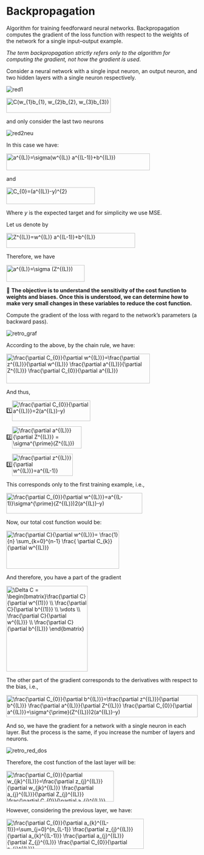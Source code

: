 <h1> Backpropagation</h1>

Algorithm for training feedforward neural networks. Backpropagation computes the gradient of the loss function with respect to the weights of the network for a single input–output example.

*The term backpropagation strictly refers only to the algorithm for computing the gradient, not how the gradient is used*.


Consider a neural network with a single input neuron, an output neuron, and two hidden layers with a single neuron respectively.

![red1](https://user-images.githubusercontent.com/86980802/132998336-416ae049-c687-462b-8181-4cd5953d9287.png)

<img src="http://www.sciweavers.org/tex2img.php?eq=C%28w_%7B1%7Db_%7B1%7D%2C%20w_%7B2%7Db_%7B2%7D%2C%20w_%7B3%7Db_%7B3%7D%29&bc=White&fc=Black&im=jpg&fs=24&ff=mathdesign&edit=0" align="center" border="0" alt="C(w_{1}b_{1}, w_{2}b_{2}, w_{3}b_{3})" width="275" height="39" />

and only consider the last two neurons


![red2neu](https://user-images.githubusercontent.com/86980802/132999570-40e731f7-c4f4-4120-8588-f7b2c9b16dac.png)

In this case we have:

<img src="http://www.sciweavers.org/tex2img.php?eq=a%5E%7B%28L%29%7D%3D%5Csigma%28w%5E%7B%28L%29%7D%20a%5E%7B%28L-1%29%7D%2Bb%5E%7B%28L%29%7D%29%20%20&bc=White&fc=Black&im=jpg&fs=24&ff=mathdesign&edit=0" align="center" border="0" alt="a^{(L)}=\sigma(w^{(L)} a^{(L-1)}+b^{(L)})  " width="378" height="44" /> 
 
and     

<img src="https://bit.ly/3CaUcdH" align="center" border="0" alt="C_{0}=(a^{(L)}-y)^{2}" width="233" height="44" />


Where *y* is the expected target and for simplicity we use MSE.


Let us denote by

<img src="http://www.sciweavers.org/tex2img.php?eq=Z%5E%7B%28L%29%7D%3Dw%5E%7B%28L%29%7D%20a%5E%7B%28L-1%29%7D%2Bb%5E%7B%28L%29%7D&bc=White&fc=Black&im=jpg&fs=24&ff=mathdesign&edit=0" align="center" border="0" alt="Z^{(L)}=w^{(L)} a^{(L-1)}+b^{(L)}" width="339" height="39" />

Therefore, we have 

<img src="https://bit.ly/3C7czzU" align="center" border="0" alt="a^{(L)}=\sigma (Z^{(L)})" width="206" height="44" />


🏁 **The objective is to understand the sensitivity of the cost function to weights and biases. Once this is understood, we can determine how to make very small changes in these variables to reduce the cost function.** 

Compute the gradient of the loss with regard to the network’s parameters (a backward pass).

![retro_graf](https://user-images.githubusercontent.com/86980802/133028750-2ba6a180-c923-4013-8203-3cbc1f2add45.png)


According to the above, by the chain rule, we have:  

<img src="http://www.sciweavers.org/tex2img.php?eq=%20%5Cfrac%7B%5Cpartial%20C_%7B0%7D%7D%7B%5Cpartial%20w%5E%7B%28L%29%7D%7D%3D%5Cfrac%7B%5Cpartial%20z%5E%7B%28L%29%7D%7D%7B%5Cpartial%20w%5E%7B%28L%29%7D%7D%20%5Cfrac%7B%5Cpartial%20a%5E%7B%28L%29%7D%7D%7B%5Cpartial%20Z%5E%7B%28L%29%7D%7D%20%5Cfrac%7B%5Cpartial%20C_%7B0%7D%7D%7B%5Cpartial%20a%5E%7B%28L%29%7D%7D&bc=White&fc=Black&im=jpg&fs=24&ff=mathdesign&edit=0" align="center" border="0" alt=" \frac{\partial C_{0}}{\partial w^{(L)}}=\frac{\partial z^{(L)}}{\partial w^{(L)}} \frac{\partial a^{(L)}}{\partial Z^{(L)}} \frac{\partial C_{0}}{\partial a^{(L)}}" width="378" height="78" />

And thus, 


  1️⃣<img src="http://www.sciweavers.org/tex2img.php?eq=%5Cfrac%7B%5Cpartial%20C_%7B0%7D%7D%7B%5Cpartial%20a%5E%7B%28L%29%7D%7D%3D2%28a%5E%7B%28L%29%7D-y%29&bc=White&fc=Black&im=jpg&fs=18&ff=mathdesign&edit=0" align="center" border="0" alt="\frac{\partial C_{0}}{\partial a^{(L)}}=2(a^{(L)}-y)" width="206" height="54" />  </li>
  
  2️⃣<img src="http://www.sciweavers.org/tex2img.php?eq=%5Cfrac%7B%5Cpartial%20a%5E%7B%28L%29%7D%7D%7B%5Cpartial%20Z%5E%7B%28L%29%7D%7D%20%3D%20%5Csigma%5E%7B%5Cprime%7D%28Z%5E%7B%28L%29%7D%29&bc=White&fc=Black&im=jpg&fs=18&ff=mathdesign&edit=0" align="center" border="0" alt="\frac{\partial a^{(L)}}{\partial Z^{(L)}} = \sigma^{\prime}(Z^{(L)})" width="183" height="58" />
  
  3️⃣<img src="http://www.sciweavers.org/tex2img.php?eq=%5Cfrac%7B%5Cpartial%20z%5E%7B%28L%29%7D%7D%7B%5Cpartial%20w%5E%7B%28L%29%7D%7D%3Da%5E%7B%28L-1%29%7D&bc=White&fc=Black&im=jpg&fs=18&ff=mathdesign&edit=0" align="center" border="0" alt="\frac{\partial z^{(L)}}{\partial w^{(L)}}=a^{(L-1)}" width="160" height="58" />


This corresponds only to the first training example, i.e.,

<img src="http://www.sciweavers.org/tex2img.php?eq=%5Cfrac%7B%5Cpartial%20C_%7B0%7D%7D%7B%5Cpartial%20w%5E%7B%28L%29%7D%7D%3Da%5E%7B%28L-1%29%7D%5Csigma%5E%7B%5Cprime%7D%28Z%5E%7B%28L%29%7D%292%28a%5E%7B%28L%29%7D-y%29%0A%0A%0A%0A&bc=White&fc=Black&im=jpg&fs=18&ff=mathdesign&edit=0" align="center" border="0" alt="\frac{\partial C_{0}}{\partial w^{(L)}}=a^{(L-1)}\sigma^{\prime}(Z^{(L)})2(a^{(L)}-y)" width="358" height="54" />

Now, our total cost function would be:


<img src="http://www.sciweavers.org/tex2img.php?eq=%5Cfrac%7B%5Cpartial%20C%7D%7B%5Cpartial%20w%5E%7B%28L%29%7D%7D%3D%20%5Cfrac%7B1%7D%7Bn%7D%20%5Csum_%7Bk%3D0%7D%5E%7Bn-1%7D%20%5Cfrac%7B%20%5Cpartial%20C_%7Bk%7D%7D%7B%5Cpartial%20w%5E%7B%28L%29%7D%7D%0A%0A&bc=White&fc=Black&im=jpg&fs=24&ff=mathdesign&edit=0" align="center" border="0" alt="\frac{\partial C}{\partial w^{(L)}}= \frac{1}{n} \sum_{k=0}^{n-1} \frac{ \partial C_{k}}{\partial w^{(L)}}" width="297" height="100" />

And therefore, you have a part of the gradient

<img src="http://www.sciweavers.org/tex2img.php?eq=%20%20%5CDelta%20C%20%3D%20%5Cbegin%7Bbmatrix%7D%5Cfrac%7B%5Cpartial%20C%7D%7B%5Cpartial%20w%5E%7B%281%29%7D%7D%20%20%5C%5C%20%5Cfrac%7B%5Cpartial%20C%7D%7B%5Cpartial%20b%5E%7B%281%29%7D%7D%20%5C%5C%20%5Cvdots%20%5C%5C%20%5Cfrac%7B%5Cpartial%20C%7D%7B%5Cpartial%20w%5E%7B%28L%29%7D%7D%20%5C%5C%20%5Cfrac%7B%5Cpartial%20C%7D%7B%5Cpartial%20b%5E%7B%28L%29%7D%7D%20%20%5Cend%7Bbmatrix%7D%20%0A%0A&bc=White&fc=Black&im=jpg&fs=24&ff=mathdesign&edit=0" align="center" border="0" alt="  \Delta C = \begin{bmatrix}\frac{\partial C}{\partial w^{(1)}}  \\ \frac{\partial C}{\partial b^{(1)}} \\ \vdots \\ \frac{\partial C}{\partial w^{(L)}} \\ \frac{\partial C}{\partial b^{(L)}}  \end{bmatrix} " width="214" height="225" />

The other part of the gradient corresponds to the derivatives with respect to the bias, i.e., 

<img src="http://www.sciweavers.org/tex2img.php?eq=%5Cfrac%7B%5Cpartial%20C_%7B0%7D%7D%7B%5Cpartial%20b%5E%7B%28L%29%7D%7D%3D%5Cfrac%7B%5Cpartial%20z%5E%7B%28L%29%7D%7D%7B%5Cpartial%20b%5E%7B%28L%29%7D%7D%20%5Cfrac%7B%5Cpartial%20a%5E%7B%28L%29%7D%7D%7B%5Cpartial%20Z%5E%7B%28L%29%7D%7D%20%5Cfrac%7B%5Cpartial%20C_%7B0%7D%7D%7B%5Cpartial%20a%5E%7B%28L%29%7D%7D%3D%5Csigma%5E%7B%5Cprime%7D%28Z%5E%7B%28L%29%7D%292%28a%5E%7B%28L%29%7D-y%29&bc=White&fc=Black&im=jpg&fs=18&ff=mathdesign&edit=0" align="center" border="0" alt="\frac{\partial C_{0}}{\partial b^{(L)}}=\frac{\partial z^{(L)}}{\partial b^{(L)}} \frac{\partial a^{(L)}}{\partial Z^{(L)}} \frac{\partial C_{0}}{\partial a^{(L)}}=\sigma^{\prime}(Z^{(L)})2(a^{(L)}-y)" width="504" height="58" />

And so, we have the gradient for a network with a single neuron in each layer.  But the process is the same, if you increase the number of layers and neurons. 

![retro_red_dos](https://user-images.githubusercontent.com/86980802/133036128-2e1b72b4-6d9f-4527-801a-b5684787adaa.png)

Therefore, the cost function of the last layer will be: 

<img src="http://www.sciweavers.org/tex2img.php?eq=%5Cfrac%7B%5Cpartial%20C_%7B0%7D%7D%7B%5Cpartial%20w_%7Bjk%7D%5E%7B%28L%29%7D%7D%3D%5Cfrac%7B%5Cpartial%20z_%7Bj%7D%5E%7B%28L%29%7D%7D%7B%5Cpartial%20w_%7Bjk%7D%5E%7B%28L%29%7D%7D%20%5Cfrac%7B%5Cpartial%20a_%7Bj%7D%5E%7B%28L%29%7D%7D%7B%5Cpartial%20Z_%7Bj%7D%5E%7B%28L%29%7D%7D%20%5Cfrac%7B%5Cpartial%20C_%7B0%7D%7D%7B%5Cpartial%20a_%7Bj%7D%5E%7B%28L%29%7D%7D&bc=White&fc=Black&im=jpg&fs=18&ff=mathdesign&edit=0" align="center" border="0" alt="\frac{\partial C_{0}}{\partial w_{jk}^{(L)}}=\frac{\partial z_{j}^{(L)}}{\partial w_{jk}^{(L)}} \frac{\partial a_{j}^{(L)}}{\partial Z_{j}^{(L)}} \frac{\partial C_{0}}{\partial a_{j}^{(L)}}" width="283" height="81" />

However, considering the previous layer, we have:

<img src="http://www.sciweavers.org/tex2img.php?eq=%5Cfrac%7B%5Cpartial%20C_%7B0%7D%7D%7B%5Cpartial%20a_%7Bk%7D%5E%7B%28L-1%29%7D%7D%3D%5Csum_%7Bj%3D0%7D%5E%7Bn_%7BL-1%7D%7D%20%5Cfrac%7B%5Cpartial%20z_%7Bj%7D%5E%7B%28L%29%7D%7D%7B%5Cpartial%20a_%7Bk%7D%5E%7B%28L-1%29%7D%7D%20%5Cfrac%7B%5Cpartial%20a_%7Bj%7D%5E%7B%28L%29%7D%7D%7B%5Cpartial%20Z_%7Bj%7D%5E%7B%28L%29%7D%7D%20%5Cfrac%7B%5Cpartial%20C_%7B0%7D%7D%7B%5Cpartial%20a_%7Bj%7D%5E%7B%28L%29%7D%7D&bc=White&fc=Black&im=jpg&fs=18&ff=mathdesign&edit=0" align="center" border="0" alt="\frac{\partial C_{0}}{\partial a_{k}^{(L-1)}}=\sum_{j=0}^{n_{L-1}} \frac{\partial z_{j}^{(L)}}{\partial a_{k}^{(L-1)}} \frac{\partial a_{j}^{(L)}}{\partial Z_{j}^{(L)}} \frac{\partial C_{0}}{\partial a_{j}^{(L)}}" width="362" height="79" />

